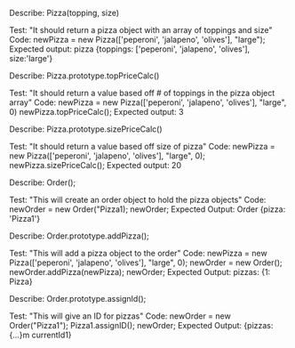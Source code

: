 <!-- Tests -->
Describe: Pizza(topping, size)

Test: "It should return a pizza object with an array of toppings and size"
Code: newPizza = new Pizza(['peperoni', 'jalapeno', 'olives'], "large");
Expected output: pizza {toppings: ['peperoni', 'jalapeno', 'olives'], size:'large'}


Describe: Pizza.prototype.topPriceCalc()

Test: "It should return a value based off # of toppings in the pizza object array"
Code: newPizza = new Pizza(['peperoni', 'jalapeno', 'olives'],   "large", 0)
      newPizza.topPriceCalc();
Expected output: 3


Describe: Pizza.prototype.sizePriceCalc()

Test: "It should return a value based off size of pizza"
Code: newPizza = new Pizza(['peperoni', 'jalapeno', 'olives'], "large", 0);
      newPizza.sizePriceCalc();
Expected output: 20

Describe: Order();

Test: "This will create an order object to hold the pizza objects"
Code: newOrder = new Order("Pizza1);
      newOrder;
Expected Output: Order {pizza: 'Pizza1'}


Describe: Order.prototype.addPizza();

Test: "This will add a pizza object to the order"
Code: newPizza = new Pizza(['peperoni', 'jalapeno', 'olives'], "large", 0);
      newOrder = new Order();
      newOrder.addPizza(newPizza);
      newOrder;
Expected Output: pizzas: {1: Pizza}


Describe: Order.prototype.assignId();

Test: "This will give an ID for pizzas"
Code: newOrder = new Order("Pizza1");
      Pizza1.assignID();
      newOrder;
Expected Output: {pizzas: {...}m currentId1}